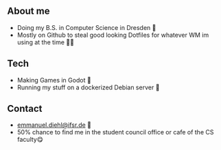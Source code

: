 ## About me
- Doing my B.S. in Computer Science in Dresden 📍
- Mostly on Github to steal good looking Dotfiles for whatever WM im using at the time 🕵🏽

## Tech
* Making Games in Godot 👾
* Running my stuff on a dockerized Debian server  🚢

## Contact
- emmanuel.diehl@ifsr.de 💌
- 50% chance to find me in the student council office or cafe of the CS faculty😋
